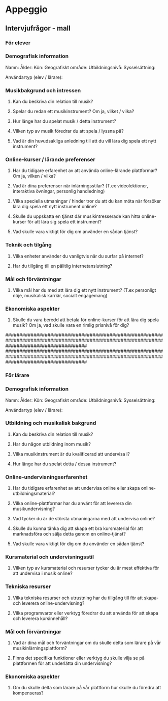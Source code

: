 # Appeggio

## Intervjufrågor - mall

### För elever

### Demografisk information

Namn:
Ålder:
Kön:
Geografiskt område:
Utbildningsnivå:
Sysselsättning:

Användartyp (elev / lärare):

### Musikbakgrund och intressen

1. Kan du beskriva din relation till musik?

2. Spelar du redan ett musikinstrument? Om ja, vilket / vilka?

3. Hur länge har du spelat musik / detta instrument?

4. Vilken typ av musik föredrar du att spela / lyssna på?

5. Vad är din huvudsakliga anledning till att du vill lära dig spela ett nytt instrument?


### Online-kurser / lärande preferenser

1. Har du tidigare erfarenhet av att använda online-lärande plattformar? Om ja, vilken / vilka?

2. Vad är dina preferenser när inlärningsstilar? (T.ex videolektioner, interaktiva övningar, personlig handledning)

3. Vilka speciella utmaningar / hinder tror du att du kan möta när försöker lära dig spela ett nytt instrument online?

4. Skulle du uppskatta en tjänst där musikintresserade kan hitta online-kurser för att lära sig spela ett instrument?

5. Vad skulle vara viktigt för dig om använder en sådan tjänst?

### Teknik och tilgång

1. Vilka enheter använder du vanligtvis när du surfar på internet?

2. Har du tillgång till en pålitlig internetanslutning?

### Mål och förväntningar

1. Vilka mål har du med att lära dig ett nytt instrument? (T.ex personligt nöje, musikalisk karriär, socialt engagemang)

### Ekonomiska aspekter

1. Skulle du vara beredd att betala för online-kurser för att lära dig spela musik? Om ja, vad skulle vara en rimlig prisnivå för dig?

#############################################################################################################################################
#############################################################################################################################################

### För lärare

### Demografisk information

Namn:
Ålder:
Kön:
Geografiskt område:
Utbildningsnivå:
Sysselsättning:

Användartyp (elev / lärare):

### Utbildning och musikalisk bakgrund

1. Kan du beskriva din relation till musik?

2. Har du någon utbildning inom musik?

3. Vilka musikinstrument är du kvalificerad att undervisa i?

4. Hur länge har du spelat detta / dessa instrument?

### Online-undervisningserfarenhet

1. Har du tidigare erfarenhet av att undervisa online eller skapa online-utbildningsmaterial?

2. Vilka online-plattformar har du använt för att leverera din musikundervisning?

3. Vad tycker du är de största utmaningarna med att undervisa online?

4. Skulle du kunna tänka dig att skapa ett bra kursmaterial för att marknadsföra och sälja detta genom en online-tjänst?

5. Vad skulle vara viktigt för dig om du använder en sådan tjänst?

### Kursmaterial och undervisningsstil

1. Vilken typ av kursmaterial och resurser tycker du är mest effektiva för att undervisa i musik online?

### Tekniska resurser

1. Vilka tekniska resurser och utrustning har du tillgång till för att skapa- och leverera online-undervisning?

2. Vilka programvaror eller verktyg föredrar du att använda för att skapa och leverera kursinnehåll?

### Mål och förväntningar

1. Vad är dina mål och förväntningar om du skulle delta som lärare på vår musikinlärningsplattform?

2. Finns det specifika funktioner eller verktyg du skulle vilja se på plattformen för att underlätta din undervisning?

### Ekonomiska aspekter

1. Om du skulle delta som lärare på vår plattform hur skulle du föredra att kompenseras?